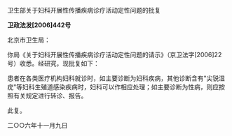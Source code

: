 卫生部关于妇科开展性传播疾病诊疗活动定性问题的批复

**卫政法发\[2006\]442号**

北京市卫生局：

你局《关于妇科开展性传播疾病诊疗活动定性问题的请示》（京卫法字\[2006\]22号）收悉。经研究，现批复如下：

患者在各类医疗机构妇科就诊时，如主要诊断为妇科疾病，其他诊断含有"尖锐湿疣"等妇科生殖道感染疾病时，妇科可以作相应处理；如主要诊断为性病，则应按照有关规定进行转诊、报告。

此复。

二○○六年十一月九日
